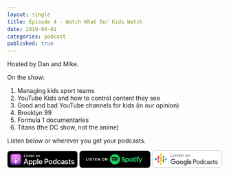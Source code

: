 ```yaml
---
layout: single
title: Episode 4 - Watch What Our Kids Watch
date: 2019-04-01
categories: podcast
published: true
---
```


Hosted by Dan and Mike.

On the show:

1. Managing kids sport teams
2. YouTube Kids and how to control content they see
3. Good and bad YouTube channels for kids (in our opinion)
4. Brooklyn 99
5. Formula 1 documentaries
6. Titans (the DC show, not the anime)

Listen below or wherever you get your podcasts.

<a href="https://itunes.apple.com/au/podcast/ordinary-dads/id1455441874">
<img src="/assets/images/ApplePod.jpg"></a>

<a href="https://open.spotify.com/show/5u6qyzeOUh3gIfsuNpjJTj">
<img src="/assets/images/Spotify.png"></a>

<a href="https://www.google.com/podcasts?feed=aHR0cHM6Ly9yc3Mud2hvb3Noa2FhLmNvbS9yc3MvcG9kY2FzdC9pZC82MjMz">
<img src="/assets/images/google_podcasts164.png"></a>


<div
  class="whooshkaa-widget-player"
  data-episode-id="352112"
  data-theme="light"
  data-height="190"></div>
<script src="https://webplayer.whooshkaa.com/js/widget/loader.umd.min.js"></script>



<!--stackedit_data:
eyJoaXN0b3J5IjpbLTcwNDA2MDUyNSwyNzQ0NjA5NTcsNDgzNT
Y1NDEzLDE5NjY5NDMzMDQsLTM4ODgwODkwOSwxNjE5NDU5NDIy
LDE5MjQxNTQ3NTBdfQ==
-->
